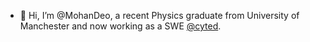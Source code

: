 - 👋 Hi, I’m @MohanDeo, a recent Physics graduate from University of Manchester and now working as a SWE [@cyted](https://cyted.ai/).

<!---
MohanDeo/MohanDeo is a ✨ special ✨ repository because its `README.md` (this file) appears on your GitHub profile.
You can click the Preview link to take a look at your changes.
--->
